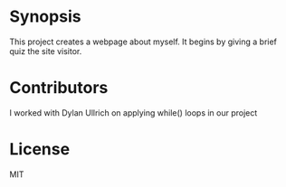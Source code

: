 # Synopsis
This project creates a webpage about myself. It begins by giving a brief quiz the site visitor.

# Contributors
I worked with Dylan Ullrich on applying while() loops in our project

# License
MIT
